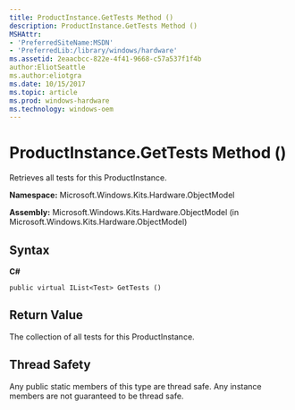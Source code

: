 ```yaml
---
title: ProductInstance.GetTests Method ()
description: ProductInstance.GetTests Method ()
MSHAttr:
- 'PreferredSiteName:MSDN'
- 'PreferredLib:/library/windows/hardware'
ms.assetid: 2eaacbcc-822e-4f41-9668-c57a537f1f4b
author:EliotSeattle
ms.author:eliotgra
ms.date: 10/15/2017
ms.topic: article
ms.prod: windows-hardware
ms.technology: windows-oem
---
```


# ProductInstance.GetTests Method ()


Retrieves all tests for this ProductInstance.

**Namespace:** Microsoft.Windows.Kits.Hardware.ObjectModel

**Assembly:** Microsoft.Windows.Kits.Hardware.ObjectModel (in Microsoft.Windows.Kits.Hardware.ObjectModel)

## <span id="Syntax"></span><span id="syntax"></span><span id="SYNTAX"></span>Syntax


**C#**

`public virtual IList<Test> GetTests ()`

## <span id="Return_Value"></span><span id="return_value"></span><span id="RETURN_VALUE"></span>Return Value


The collection of all tests for this ProductInstance.

## <span id="Thread_Safety"></span><span id="thread_safety"></span><span id="THREAD_SAFETY"></span>Thread Safety


Any public static members of this type are thread safe. Any instance members are not guaranteed to be thread safe.

 

 






